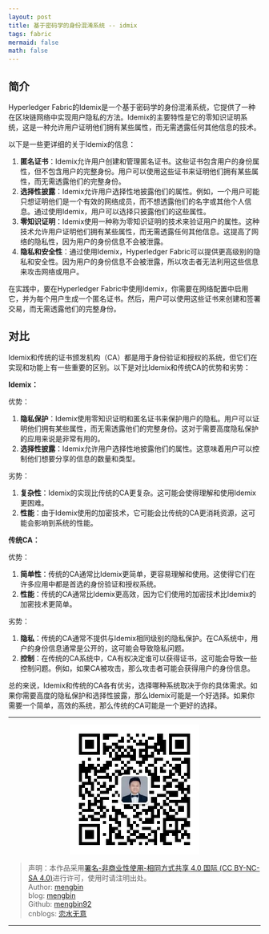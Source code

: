 ```yaml
---
layout: post
title: 基于密码学的身份混淆系统 -- idmix
tags: fabric
mermaid: false
math: false
---  
```


## 简介

Hyperledger Fabric的Idemix是一个基于密码学的身份混淆系统，它提供了一种在区块链网络中实现用户隐私的方法。Idemix的主要特性是它的零知识证明系统，这是一种允许用户证明他们拥有某些属性，而无需透露任何其他信息的技术。

以下是一些更详细的关于Idemix的信息：

1. **匿名证书**：Idemix允许用户创建和管理匿名证书。这些证书包含用户的身份属性，但不包含用户的完整身份。用户可以使用这些证书来证明他们拥有某些属性，而无需透露他们的完整身份。
2. **选择性披露**：Idemix允许用户选择性地披露他们的属性。例如，一个用户可能只想证明他们是一个有效的网络成员，而不想透露他们的名字或其他个人信息。通过使用Idemix，用户可以选择只披露他们的这些属性。
3. **零知识证明**：Idemix使用一种称为零知识证明的技术来验证用户的属性。这种技术允许用户证明他们拥有某些属性，而无需透露任何其他信息。这提高了网络的隐私性，因为用户的身份信息不会被泄露。
4. **隐私和安全性**：通过使用Idemix，Hyperledger Fabric可以提供更高级别的隐私和安全性。因为用户的身份信息不会被泄露，所以攻击者无法利用这些信息来攻击网络或用户。

在实践中，要在Hyperledger Fabric中使用Idemix，你需要在网络配置中启用它，并为每个用户生成一个匿名证书。然后，用户可以使用这些证书来创建和签署交易，而无需透露他们的完整身份。  

## 对比

Idemix和传统的证书颁发机构（CA）都是用于身份验证和授权的系统，但它们在实现和功能上有一些重要的区别。以下是对比Idemix和传统CA的优势和劣势：

**Idemix：**

优势：
1. **隐私保护**：Idemix使用零知识证明和匿名证书来保护用户的隐私。用户可以证明他们拥有某些属性，而无需透露他们的完整身份。这对于需要高度隐私保护的应用来说是非常有用的。
2. **选择性披露**：Idemix允许用户选择性地披露他们的属性。这意味着用户可以控制他们想要分享的信息的数量和类型。

劣势：
1. **复杂性**：Idemix的实现比传统的CA更复杂。这可能会使得理解和使用Idemix更困难。
2. **性能**：由于Idemix使用的加密技术，它可能会比传统的CA更消耗资源，这可能会影响到系统的性能。

**传统CA：**

优势：
1. **简单性**：传统的CA通常比Idemix更简单，更容易理解和使用。这使得它们在许多应用中都是首选的身份验证和授权系统。
2. **性能**：传统的CA通常比Idemix更高效，因为它们使用的加密技术比Idemix的加密技术更简单。

劣势：
1. **隐私**：传统的CA通常不提供与Idemix相同级别的隐私保护。在CA系统中，用户的身份信息通常是公开的，这可能会导致隐私问题。
2. **控制**：在传统的CA系统中，CA有权决定谁可以获得证书，这可能会导致一些控制问题。例如，如果CA被攻击，那么攻击者可能会获得用户的身份信息。

总的来说，Idemix和传统的CA各有优劣，选择哪种系统取决于你的具体需求。如果你需要高度的隐私保护和选择性披露，那么Idemix可能是一个好选择。如果你需要一个简单，高效的系统，那么传统的CA可能是一个更好的选择。


---

<div align="center">
  <img src="../img/qrcode_wechat.jpg" alt="孟斯特">
</div>

> 声明：本作品采用[署名-非商业性使用-相同方式共享 4.0 国际 (CC BY-NC-SA 4.0)](https://creativecommons.org/licenses/by-nc-sa/4.0/deed.zh)进行许可，使用时请注明出处。  
> Author: [mengbin](mengbin1992@outlook.com)  
> blog: [mengbin](https://mengbin.top)  
> Github: [mengbin92](https://mengbin92.github.io/)  
> cnblogs: [恋水无意](https://www.cnblogs.com/lianshuiwuyi/)  

---
